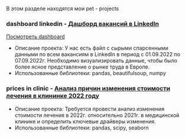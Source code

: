 В этом разделе находятся мои pet - projects <br>

### dashboard linkedin - <a href='https://github.com/gilmanov-ma/pet_projects/tree/main/dashboard%20linkedin'> Дашборд вакансий в LinkedIn </a> <br>

 <a href='https://public.tableau.com/views/linkedin_16633158968230/Dashboard1?:language=en-US&:display_count=n&:origin=viz_share_link'> Посмотреть dashboard   </a> <br>
- Описание проекта: У нас есть файл с сырыми спарсенными данными по всем вакансиям в LinkedIn в период с 01.09.2022 по 07.09.2022г. Необходимо визуализировать данные, чтобы было более ясное представление о рынке труда в Европе.<br>
- Использованные библиотеки: pandas, beautifulsoup, numpy<br>


### prices in clinic - <a href='https://github.com/gilmanov-ma/pet_projects/tree/main/dashboard%20linkedin'> Анализ причин изменения стоимости лечения в клининке 2022 году </a> <br>

- Описание проекта: Требуется провести анализ изменения стоимости лечения в 2022г. относительно 2021г. в медицинской клинике и определить ключевые драйверы изменения.<br>
- Использованные библиотеки: pandas, scipy, seaborn<br>

